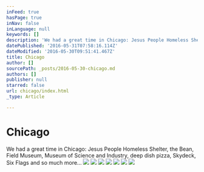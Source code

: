 ```yaml
---
inFeed: true
hasPage: true
inNav: false
inLanguage: null
keywords: []
description: 'We had a great time in Chicago: Jesus People Homeless Shelter, the Bean, Field Museum, Museum of Science and Industry, deep dish pizza, Skydeck, Six Flags and so much more...'
datePublished: '2016-05-31T07:58:16.114Z'
dateModified: '2016-05-30T09:51:41.467Z'
title: Chicago
author: []
sourcePath: _posts/2016-05-30-chicago.md
authors: []
publisher: null
starred: false
url: chicago/index.html
_type: Article

---
```

# Chicago

We had a great time in Chicago: Jesus People Homeless Shelter, the Bean, Field Museum, Museum of Science and Industry, deep dish pizza, Skydeck, Six Flags and so much more...
![](https://the-grid-user-content.s3-us-west-2.amazonaws.com/7c1b8fd6-0fdf-4d5d-9fd1-6ee8431281f2.jpg)
![](https://the-grid-user-content.s3-us-west-2.amazonaws.com/dfc0a782-a129-4eae-85b6-53fe5b7ab870.jpg)
![](https://the-grid-user-content.s3-us-west-2.amazonaws.com/a2ddf391-1789-4cb9-ac64-1b4b49712bcc.jpg)
![](https://the-grid-user-content.s3-us-west-2.amazonaws.com/22e0e11c-50c5-45fb-b1a4-b70759226156.jpg)
![](https://the-grid-user-content.s3-us-west-2.amazonaws.com/7122458a-fac0-4ad1-85a0-b840a022f0e9.jpg)
![](https://the-grid-user-content.s3-us-west-2.amazonaws.com/8bfed8be-a529-43e5-b83b-575fea885046.jpg)
![](https://the-grid-user-content.s3-us-west-2.amazonaws.com/77df7b85-4b14-4abb-b8da-6af2ccd7a3c5.jpg)
